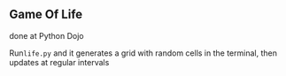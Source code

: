 
## Game Of Life

done at Python Dojo

Run`life.py` and it generates a grid with random cells in the terminal, then updates at regular intervals
